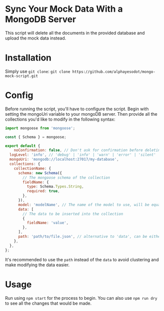 # Sync Your Mock Data With a MongoDB Server

This script will delete all the documents in the provided database and upload the mock data instead.

# Installation

Simply use `git clone`:
`git clone https://github.com/alphayesodot/mongo-mock-script.git`

# Config

Before running the script, you'll have to configure the script.
Begin with setting the mongoUri variable to your mongoDB server.
Then provide all the collections you'd like to modify in the following syntax:

```js
import mongoose from 'mongoose';

const { Schema } = mongoose;

export default {
    noConfirmation: false, // Don't ask for confirmation before deleting
  logLevel: 'info', // 'debug' | 'info' | 'warn' | 'error' | 'silent'
  mongoUri: 'mongodb://localhost:27017/my-database',
  collections: {
    collectionName: {
      schema: new Schema({
        // The mongoose schema of the collection
        fieldName: {
          type: Schema.Types.String,
          required: true,
        },
      }),
      model: 'modelName', // The name of the model to use, will be equal to the collection name by default, use it in order to not break refs
      data: [
        // The data to be inserted into the collection
        {
          fieldName: 'value',
        },
      ],
      path: 'path/to/file.json', // alternative to 'data', can be either json or js with default export
    },
  },
};
```

It's recommended to use the `path` instead of the `data` to avoid clustering and make modifying the data easier.

# Usage

Run using `npm start` for the process to begin.
You can also use `npm run dry` to see all the changes that would be made.
